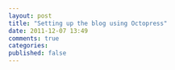 ```yaml
---
layout: post
title: "Setting up the blog using Octopress"
date: 2011-12-07 13:49
comments: true
categories: 
published: false
---
```


